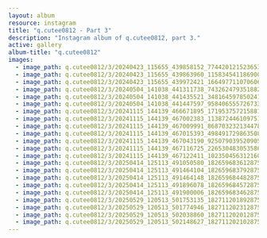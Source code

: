 ```yaml
---
layout: album
resource: instagram
title: "q.cutee0812 - Part 3"
description: "Instagram album of q.cutee0812, part 3."
active: gallery
album-title: "q.cutee0812"
images:
  - image_path: q.cutee0812/3/20240423_115655_439858152_774420121523653_1041038013274708142_n.jpg
  - image_path: q.cutee0812/3/20240423_115655_439863960_1158345411869006_4894683048044584166_n.jpg
  - image_path: q.cutee0812/3/20240423_115655_439972421_1664977110706062_6637869789012463835_n.jpg
  - image_path: q.cutee0812/3/20240504_141038_441311738_7432624793518829_2449472855896348148_n.jpg
  - image_path: q.cutee0812/3/20240504_141038_441435521_348164597850241_6709095125147607062_n.jpg
  - image_path: q.cutee0812/3/20240504_141038_441447597_958406555726733_596994842799380062_n.jpg
  - image_path: q.cutee0812/3/20241115_144139_466671895_1719537572158815_234401146323233691_n.jpg
  - image_path: q.cutee0812/3/20241115_144139_467002383_1138724461097514_158831534636464109_n.jpg
  - image_path: q.cutee0812/3/20241115_144139_467009991_868703232134478_1055722745368530935_n.jpg
  - image_path: q.cutee0812/3/20241115_144139_467015393_498491729863508_6472128623286867154_n.jpg
  - image_path: q.cutee0812/3/20241115_144139_467043190_925079039520905_2654369239555045690_n.jpg
  - image_path: q.cutee0812/3/20241115_144139_467116725_2265304830535868_7330310514930508776_n.jpg
  - image_path: q.cutee0812/3/20241115_144139_467122411_1023504563121605_1332008415622870540_n.jpg
  - image_path: q.cutee0812/3/20250414_125113_491050580_18265968361287523_3900469104877255527_n.jpg
  - image_path: q.cutee0812/3/20250414_125113_491464104_18265968379287523_8427626292726920817_n.jpg
  - image_path: q.cutee0812/3/20250414_125113_491464148_18265968448287523_4874110961645657357_n.jpg
  - image_path: q.cutee0812/3/20250414_125113_491896078_18265968457287523_1334569189498022194_n.jpg
  - image_path: q.cutee0812/3/20250414_125113_491900006_18265968346287523_1178330415230574308_n.jpg
  - image_path: q.cutee0812/3/20250529_120513_501753135_18271120189287523_7027952569350952151_n.jpg
  - image_path: q.cutee0812/3/20250529_120513_501774946_18271120231287523_3132095131954782110_n.jpg
  - image_path: q.cutee0812/3/20250529_120513_502038860_18271120201287523_8327200897201197608_n.jpg
  - image_path: q.cutee0812/3/20250529_120513_502148627_18271120210287523_6191406035652403495_n.jpg
---
```

